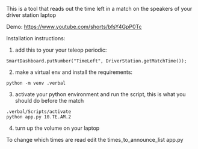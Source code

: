 This is a tool that reads out the time left in a match on the speakers of your driver station laptop

Demo:
https://www.youtube.com/shorts/bfsY4GpP0Tc

Installation instructions:
1. add this to your your teleop periodic:

``` SmartDashboard.putNumber("TimeLeft", DriverStation.getMatchTime()); ```

2. make a virtual env and install the requirements:
```
python -m venv .verbal
```
3. activate your python environment and run the script, this is what you should do before the match

```
.verbal/Scripts/activate
python app.py 10.TE.AM.2
```

4. turn up the volume on your laptop



To change which times are read edit the times_to_announce_list app.py
